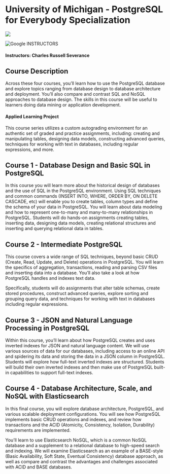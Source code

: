 
# University of Michigan - PostgreSQL for Everybody Specialization

<img src="https://i.imgur.com/wbLeDWI.png">

![Google](http://i.imgur.com/Qktqnu1.png) INSTRUCTORS
#### Instructors: Charles Russell Severance

## Course Description

Across these four courses, you’ll learn how to use the PostgreSQL database and explore topics ranging from database design to database architecture and deployment. You’ll also compare and contrast SQL and NoSQL approaches to database design. The skills in this course will be useful to learners doing data mining or application development.

#### Applied Learning Project

This course series utilizes a custom autograding environment for an authentic set of graded and practice assignments, including: creating and manipulating tables, designing data models, constructing advanced queries, techniques for working with text in databases, including regular expressions, and more.

## Course 1 - Database Design and Basic SQL in PostgreSQL

In this course you will learn more about the historical design of databases and the use of SQL in the PostgreSQL environment. Using SQL techniques and common commands (INSERT INTO, WHERE, ORDER BY, ON DELETE CASCADE, etc) will enable you to create tables, column types and define the schema of your data in PostgreSQL.    You will learn about data modeling and how to represent one-to-many and many-to-many relationships in PostgreSQL.   Students will do hands-on assignments creating tables, inserting data, designing data models, creating relational structures and inserting and querying relational data in tables.

## Course 2 - Intermediate PostgreSQL

This course covers a wide range of SQL techniques, beyond basic CRUD (Create, Read, Update, and Delete) operations in PostgreSQL. You will learn the specifics of aggregation, transactions, reading and parsing CSV files and inserting data into a database. You’ll also take a look at how PostgreSQL handles and indexes text data.

Specifically, students will do assignments that alter table schemas, create stored procedures, construct advanced queries, explore sorting and grouping query data, and techniques for working with text in databases including regular expressions.

## Course 3 - JSON and Natural Language Processing in PostgreSQL

Within this course, you’ll learn about how PostgreSQL creates and uses inverted indexes for JSON and natural language content. We will use various sources of data for our databases, including access to an online API and spidering its data and storing the data in a JSON column in PostgreSQL.  Students will explore how full-text inverted indexes are structured.  Students will build their own inverted indexes and then make use of PostgreSQL built-in capabilities to support full-text indexes. 

## Course 4 - Database Architecture, Scale, and NoSQL with Elasticsearch

In this final course, you will explore database architecture, PostgreSQL, and various scalable deployment configurations. You will see how PostgreSQL implements basic CRUD operations and indexes, and review how transactions and the ACID (Atomicity, Consistency, Isolation, Durability) requirements are implemented. 

You’ll learn to use Elasticsearch NoSQL, which is a common NoSQL database and a supplement to a relational database to high-speed search and indexing. We will examine Elasticsearch as an example of a BASE-style (Basic Availability, Soft State, Eventual Consistency) database approach, as well as compare and contrast the advantages and challenges associated with ACID and BASE databases.